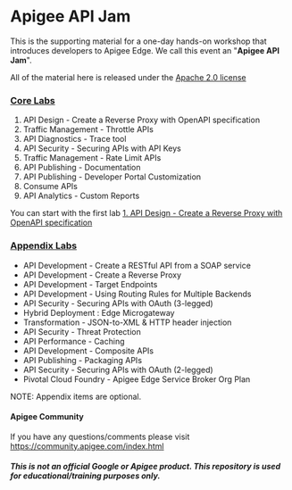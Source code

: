 # Apigee API Jam
This is the supporting material for a one-day hands-on workshop that introduces developers to Apigee Edge. We call this event an "**Apigee API Jam**".

All of the material here is released under the [Apache 2.0 license](./LICENSE.md)

### [Core Labs](./Labs/Core)
1. API Design - Create a Reverse Proxy with OpenAPI specification
2. Traffic Management - Throttle APIs
3. API Diagnostics - Trace tool
4. API Security - Securing APIs with API Keys
5. Traffic Management - Rate Limit APIs
6. API Publishing - Documentation
7. API Publishing - Developer Portal Customization
8. Consume APIs
9. API Analytics - Custom Reports

You can start with the first lab [1. API Design - Create a Reverse Proxy with OpenAPI specification](https://github.com/Enzyme3/apijam/tree/updateForMI/Labs/Core/Lab%201%20API%20Design%20-%20Create%20a%20Reverse%20Proxy%20with%20OpenAPI%20specification)

### [Appendix Labs](./Labs/Appendix)
* API Development - Create a RESTful API from a SOAP service
* API Development - Create a Reverse Proxy
* API Development - Target Endpoints
* API Development - Using Routing Rules for Multiple Backends
* API Security - Securing APIs with OAuth (3-legged)
* Hybrid Deployment : Edge Microgateway
* Transformation - JSON-to-XML & HTTP header injection
* API Security - Threat Protection
* API Performance - Caching
* API Development - Composite APIs
* API Publishing - Packaging APIs
* API Security - Securing APIs with OAuth (2-legged)
* Pivotal Cloud Foundry - Apigee Edge Service Broker Org Plan

NOTE: Appendix items are optional.

#### Apigee Community
If you have any questions/comments please visit https://community.apigee.com/index.html

##### This is not an official Google or Apigee product. This repository is used for educational/training purposes only.
